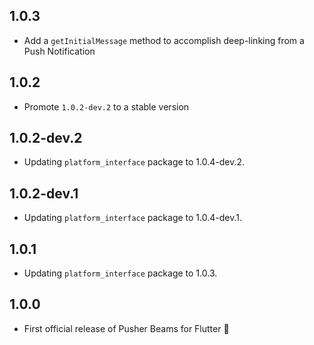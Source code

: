 ## 1.0.3
- Add a `getInitialMessage` method to accomplish deep-linking from a Push Notification

## 1.0.2
- Promote `1.0.2-dev.2` to a stable version

## 1.0.2-dev.2
- Updating `platform_interface` package to 1.0.4-dev.2.

## 1.0.2-dev.1
- Updating `platform_interface` package to 1.0.4-dev.1.

## 1.0.1
- Updating `platform_interface` package to 1.0.3.

## 1.0.0
- First official release of Pusher Beams for Flutter 🎉
